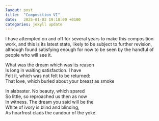 ```yaml
---
layout: post
title:  "Composition VI"
date:   2025-01-03 19:18:00 +0100
categories: jekyll update
---
```


I have attempted on and off for several years to make this composition work, and this is its latest state, likely to be subject to further revision, although found satisfying enough for now to be seen by the handful of people who will see it. 

What was the dream which was its reason <br>
Is long in waiting satisfaction. I have <br>
Felt it, which was not felt to be returned: <br>
That love, which burled about your breast as smoke <br> 

In alabaster. No beauty, which spared <br>
So little, so reproached us then as now <br>
In witness. The dream you said will be the <br>
White of ivory is blind and blinding, <br>
As hoarfrost clads the candour of the yoke. <br> 


